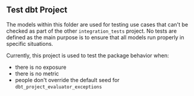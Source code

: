 ## Test dbt Project

The models within this folder are used for testing use cases that can't be checked as part of the other `integration_tests` project. No tests are defined as the main purpose is to ensure that all models run properly in specific situations.

Currently, this project is used to test the package behavior when:
- there is no exposure
- there is no metric
- people don't override the default seed for `dbt_project_evaluator_exceptions`
